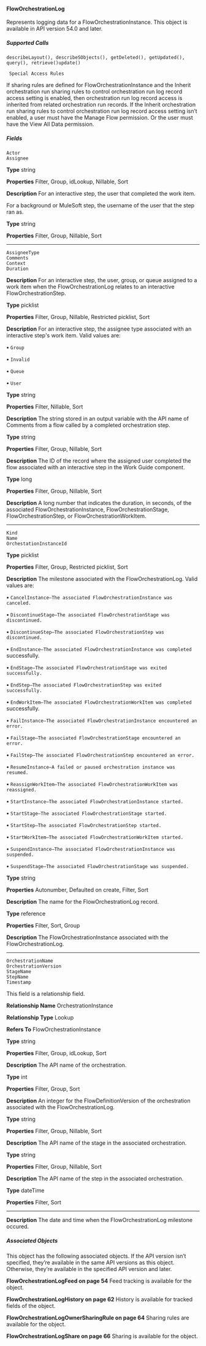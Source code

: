 #### FlowOrchestrationLog

Represents logging data for a FlowOrchestrationInstance. This object is available in API version 54.0 and later.

##### Supported Calls
```
describeLayout(), describeSObjects(), getDeleted(), getUpdated(), query(), retrieve()update()

 Special Access Rules

```
If sharing rules are defined for FlowOrchestrationInstance and the Inherit orchestration run sharing rules to control orchestration run log
record access setting is enabled, then orchestration run log record access is inherited from related orchestration run records. If the Inherit
orchestration run sharing rules to control orchestration run log record access setting isn’t enabled, a user must have the Manage Flow
permission. Or the user must have the View All Data permission.

##### Fields

```
Actor
Assignee

```

**Type**
string

**Properties**
Filter, Group, idLookup, Nillable, Sort

**Description**
For an interactive step, the user that completed the work item.

For a background or MuleSoft step, the username of the user that the step ran as.

**Type**
string

**Properties**
Filter, Group, Nillable, Sort


-----

```
AssigneeType
Comments
Context
Duration

```

**Description**
For an interactive step, the user, group, or queue assigned to a work item when the
FlowOrchestrationLog relates to an interactive FlowOrchestrationStep.

**Type**
picklist

**Properties**
Filter, Group, Nillable, Restricted picklist, Sort

**Description**
For an interactive step, the assignee type associated with an interactive step's work item.
Valid values are:

**•** `Group`

**•** `Invalid`

**•** `Queue`

**•** `User`

**Type**
string

**Properties**
Filter, Nillable, Sort

**Description**
The string stored in an output variable with the API name of Comments from a flow called
by a completed orchestration step.

**Type**
string

**Properties**
Filter, Group, Nillable, Sort

**Description**
The ID of the record where the assigned user completed the flow associated with an
interactive step in the Work Guide component.

**Type**
long

**Properties**
Filter, Group, Nillable, Sort

**Description**
A long number that indicates the duration, in seconds, of the associated
FlowOrchestrationInstance, FlowOrchestrationStage, FlowOrchestrationStep, or
FlowOrchestrationWorkItem.


-----

```
Kind
Name
OrchestationInstanceId

```

**Type**
picklist

**Properties**
Filter, Group, Restricted picklist, Sort

**Description**
The milestone associated with the FlowOrchestrationLog. Valid values are:

**•** `CancelInstance—The associated FlowOrchestrationInstance was canceled.`

**•** `DiscontinueStage—The associated FlowOrchestrationStage was discontinued.`

**•** `DiscontinueStep—The associated FlowOrchestrationStep was discontinued.`

**•** `EndInstance—The associated FlowOrchestrationInstance was completed`
successfully.

**•** `EndStage—The associated FlowOrchestrationStage was exited successfully.`

**•** `EndStep—The associated FlowOrchestrationStep was exited successfully.`

**•** `EndWorkItem—The associated FlowOrchestrationWorkItem was completed`
successfully.

**•** `FailInstance—The associated FlowOrchestrationInstance encountered an error.`

**•** `FailStage—The associated FlowOrchestrationStage encountered an error.`

**•** `FailStep—The associated FlowOrchestrationStep encountered an error.`

**•** `ResumeInstance—A failed or paused orchestration instance was resumed.`

**•** `ReassignWorkItem—The associated FlowOrchestrationWorkItem was reassigned.`

**•** `StartInstance—The associated FlowOrchestrationInstance started.`

**•** `StartStage—The associated FlowOrchestrationStage started.`

**•** `StartStep—The associated FlowOrchestrationStep started.`

**•** `StartWorkItem—The associated FlowOrchestrationWorkItem started.`

**•** `SuspendInstance—The associated FlowOrchestrationInstance was suspended.`

**•** `SuspendStage—The associated FlowOrchestrationStage was suspended.`

**Type**
string

**Properties**
Autonumber, Defaulted on create, Filter, Sort

**Description**
The name for the FlowOrchestrationLog record.

**Type**
reference

**Properties**
Filter, Sort, Group

**Description**
The FlowOrchestrationInstance associated with the FlowOrchestrationLog.


-----

```
OrchestrationName
OrchestrationVersion
StageName
StepName
Timestamp

```

This field is a relationship field.

**Relationship Name**
OrchestrationInstance

**Relationship Type**
Lookup

**Refers To**
FlowOrchestrationInstance

**Type**
string

**Properties**
Filter, Group, idLookup, Sort

**Description**
The API name of the orchestration.

**Type**
int

**Properties**
Filter, Group, Sort

**Description**
An integer for the FlowDefinitionVersion of the orchestration associated with the
FlowOrchestrationLog.

**Type**
string

**Properties**
Filter, Group, Nillable, Sort

**Description**
The API name of the stage in the associated orchestration.

**Type**
string

**Properties**
Filter, Group, Nillable, Sort

**Description**
The API name of the step in the associated orchestration.

**Type**
dateTime

**Properties**
Filter, Sort


-----

**Description**
The date and time when the FlowOrchestrationLog milestone occured.

##### Associated Objects

This object has the following associated objects. If the API version isn’t specified, they’re available in the same API versions as this object.
Otherwise, they’re available in the specified API version and later.

**FlowOrchestrationLogFeed on page 54**
Feed tracking is available for the object.

**FlowOrchestrationLogHistory on page 62**
History is available for tracked fields of the object.

**FlowOrchestrationLogOwnerSharingRule on page 64**
Sharing rules are available for the object.

**FlowOrchestrationLogShare on page 66**
Sharing is available for the object.
